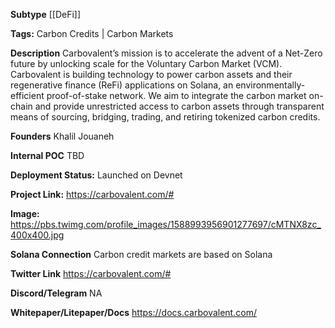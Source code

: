 **Subtype** [[DeFi]] 

  **Tags:** Carbon Credits | Carbon Markets  

  **Description** Carbovalent’s mission is to accelerate the advent of a Net-Zero future by unlocking scale for the Voluntary Carbon Market (VCM). Carbovalent is building technology to power carbon assets and their regenerative finance (ReFi) applications on Solana, an environmentally-efficient proof-of-stake network. We aim to integrate the carbon market on-chain and provide unrestricted access to carbon assets through transparent means of sourcing, bridging, trading, and retiring tokenized carbon credits.

  **Founders** Khalil Jouaneh

  **Internal POC** TBD 

  **Deployment Status:** Launched on Devnet

  **Project Link:** https://carbovalent.com/#

  **Image:** https://pbs.twimg.com/profile_images/1588993956901277697/cMTNX8zc_400x400.jpg

  **Solana Connection** Carbon credit markets are based on Solana

  **Twitter Link** https://carbovalent.com/#

  **Discord/Telegram** NA

  **Whitepaper/Litepaper/Docs** https://docs.carbovalent.com/